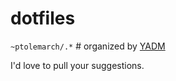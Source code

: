 # dotfiles
`~ptolemarch/.*`  # organized by [YADM](https://thelocehiliosan.github.io/yadm/)

I'd love to pull your suggestions.
